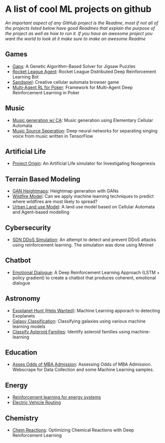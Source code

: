 # A list of cool ML projects on github

*An important aspect of any GitHub project is the Readme, most if not all of the projects listed below have good Readmes that explain the purpose of the project as well as how to run it. If you have an awesome project you want the world to look at it make sure to make an awesome Readme*

## Games
* [Gaps](https://github.com/nemanja-m/gaps): A Genetic Algorithm-Based Solver for Jigsaw Puzzles 
* [Rocket League Agent](https://github.com/SaltieRL/Saltie): Rocket League Distributed Deep Reinforcement Learning Bot 
* [Sandspiel](https://github.com/MaxBittker/sandspiel): Creative cellular automata browser game
* [Multi-Agent RL for Poker](https://github.com/EricSteinberger/PokerRL): Framework for Multi-Agent Deep Reinforcement Learning in Poker 

## Music
* [Music generation w/ CA](https://github.com/Sciguymjm/CellularAutomata): Music generation using Elementary Cellular Automata
* [Music Source Seperation](https://github.com/andabi/music-source-separation): Deep neural networks for separating singing voice from music written in TensorFlow 

## Artificial Life
* [Project Origin](https://github.com/kourgeorge/project-origin): An Artificial Life simulator for Investigating Noogenesis 

## Terrain Based Modeling
* [GAN Heightmaps](https://github.com/christopher-beckham/gan-heightmaps): Heightmap generation with GANs
* [Wildfire Model](https://github.com/acl2171/wildfire_model): Can we apply machine learning techniques to predict where wildfires are most likely to spread? 
* [Urban Land use Model](https://github.com/johanlahti/urban-lu-model): A land use model based on Cellular Automata and Agent-based modelling

## Cybersecurity
* [SDN DDoS Simulation](https://github.com/santhisenan/SDN_DDoS_Simulation): An attempt to detect and prevent DDoS attacks using reinforcement learning. The simulation was done using Mininet

## Chatbot
* [Emotional Dialogue](https://github.com/nikhil-kotecha/Emotional_Dialogue): A Deep Reinforcement Learning Approach (LSTM + policy gradient) to create a chatbot that produces coherent, emotional dialogue

## Astronomy
* [Exoplanet Hunt (Help Wanted)](https://github.com/STAC-IITMandi/Exoplanet-Hunt): Machine Learning apporach to detecting Exoplanets 
* [Galaxy Classification](https://github.com/ChaoticBlack/galaxy-classification-ml): Classifying galaxies using various machine learning models 
* [Classify Asteroid Families](https://github.com/4xxi/asteroid-families-ml): Identify asteroid families using machine-learning

## Education
* [Asses Odds of MBA Admission](https://github.com/weallwegot/poets_quants_handicap): Assessing Odds of MBA Admission. Webscrape for Data Collection and some Machine Learning samples. 

## Energy
* [Reinforcement learning for energy systems](https://github.com/ADGEfficiency/energy-py)
* [Electric Vehicle Routing](https://github.com/Dungyichao/Electric-Vehicle-Route-Planning-on-Google-Map-Reinforcement-Learning)

## Chemistry
* [Chem Reactions](https://github.com/lightingghost/chemopt): Optimizing Chemical Reactions with Deep Reinforcement Learning 
